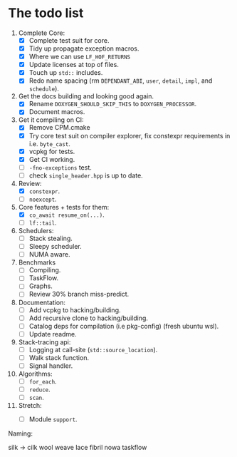 # The todo list

1. Complete Core:
      - [x] Complete test suit for core.
      - [x] Tidy up propagate exception macros.
      - [x] Where we can use `LF_HOF_RETURNS`
      - [x] Update licenses at top of files.
      - [x] Touch up `std::` includes.
      - [x] Redo name spacing (rm `DEPENDANT_ABI`, `user`, `detail`, `impl`, and `schedule`).

2. Get the docs building and looking good again.
      - [x] Rename `DOXYGEN_SHOULD_SKIP_THIS` to `DOXYGEN_PROCESSOR`.
      - [x] Document macros.

3. Get it compiling on CI:
      - [x] Remove CPM.cmake
      - [x] Try core test suit on compiler explorer, fix constexpr requirements in i.e. `byte_cast`.
      - [x] vcpkg for tests.
      - [x] Get CI working.
      - [ ] `-fno-exceptions` test.
      - [ ] check `single_header.hpp` is up to date.

4. Review: 
      - [x] `constexpr`.
      - [ ] `noexcept`.

5. Core features + tests for them:
      - [x] `co_await resume_on(...)`.
      - [ ] `lf::tail`.

6. Schedulers:
      - [ ] Stack stealing.
      - [ ] Sleepy scheduler.
      - [ ] NUMA aware.

7. Benchmarks 
      - [ ] Compiling.
      - [ ] TaskFlow.
      - [ ] Graphs.
      - [ ] Review 30% branch miss-predict.

8. Documentation:
      - [ ] Add vcpkg to hacking/building.
      - [ ] Add recursive clone to hacking/building.
      - [ ] Catalog deps for compilation (i.e pkg-config) (fresh ubuntu wsl).
      - [ ] Update readme.

9. Stack-tracing api:
      - [ ] Logging at call-site (`std::source_location`).
      - [ ] Walk stack function.
      - [ ] Signal handler.

10. Algorithms: 
      - [ ] `for_each`.
      - [ ] `reduce`.
      - [ ] `scan`.

11. Stretch:
      - [ ] Module `support`.



Naming:

silk -> cilk
wool
weave 
lace
fibril
nowa
taskflow 















